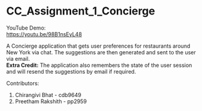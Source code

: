 # CC_Assignment_1_Concierge  

YouTube Demo:  
https://youtu.be/98B1nsEyL48  
  
A Concierge application that gets user preferences for restaurants around New York via chat. The suggestions are then generated and sent to the user via email.  
**Extra Credit:** The application also remembers the state of the user session and will resend the suggestions by email if required.

Contributors:
1. Chirangivi Bhat - cdb9649
2. Preetham Rakshith - pp2959
